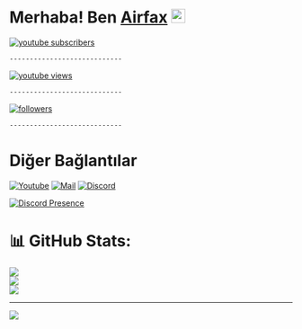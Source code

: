 # Merhaba! Ben [Airfax](https://github.com/airfax8) <img src="https://cdn.discordapp.com/avatars/1036147521875103764/914c70b0a051523db6de01cef5df138c.webp?size=1024" width="25px">

  <a href="https://www.youtube.com/channel/UC8rUaGDtdoKIZF4NqKzaZ5A?sub_confirmation=1">
    <img alt="youtube subscribers" title="Youtube Kanalıma Abone Ol" src="https://img.shields.io/youtube/channel/subscribers/UC8rUaGDtdoKIZF4NqKzaZ5A?label=ABONE&style=social"/></a> 
    
    ----------------------------
    
    
  <a href="https://www.youtube.com/channel/UC8rUaGDtdoKIZF4NqKzaZ5A?sub_confirmation=1">
    <img alt="youtube views" title="YouTube İzlenme Sayım" src="https://img.shields.io/youtube/channel/views/UC8rUaGDtdoKIZF4NqKzaZ5A?label=G%C3%B6r%C3%BCnt%C3%BCleme&style=social"/></a> 
    
    
    ----------------------------
    
  <a href="https://github.com/airfax8">
    <img alt="followers" title="Github'dan Takip Et" src="https://img.shields.io/github/followers/airfax8?label=Takip%20et&style=social"/></a>


    ----------------------------
    
    
# Diğer Bağlantılar

[![Youtube](https://img.shields.io/badge/-YouTube-red?style=for-the-badge&logo=youtube&logoColor=white)](https://www.youtube.com/channel/UC8rUaGDtdoKIZF4NqKzaZ5A?sub_confirmation=1)
[![Mail](https://img.shields.io/badge/INSTAGRAM%20-DC3175.svg?&style=for-the-badge&logo=instagram&logoColor=white)](https://www.instagram.com/airboy.fax)
[![Discord](https://img.shields.io/badge/Discord-7289DA?style=for-the-badge&logo=discord&logoColor=white)](https://discord.gg/h7BGxKARgU)

[![Discord Presence](https://lanyard.cnrad.dev/api/837953203197968414)](https://discord.com/users/837953203197968414)


# 📊 GitHub Stats:
![](https://github-readme-stats.vercel.app/api?username=airfax8&theme=radical&hide_border=false&include_all_commits=true&count_private=false)<br/>
![](https://github-readme-streak-stats.herokuapp.com/?user=airfax8&theme=radical&hide_border=false)<br/>
![](https://github-readme-stats.vercel.app/api/top-langs/?username=airfax8&theme=radical&hide_border=false&include_all_commits=true&count_private=false&layout=compact)

---
[![](https://visitcount.itsvg.in/api?id=airfax8&icon=7&color=0)]([https://visitcount.itsvg.in](https://airfax.cf))
